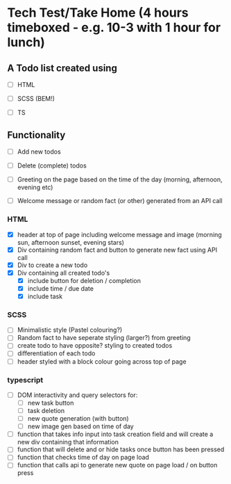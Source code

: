 # Tech Test/Take Home (4 hours timeboxed - e.g. 10-3 with 1 hour for lunch)
 
## A Todo list created using 
- [ ] HTML
- [ ] SCSS (BEM!)
- [ ] TS



## Functionality
- [ ] Add new todos 
- [ ] Delete (complete) todos
- [ ] Greeting on the page based on the time of the day (morning, afternoon, evening etc)
- [ ] Welcome message or random fact (or other) generated from an API call

 
 ### HTML
 - [x] header at top of page including welcome message and image (morning sun, afternoon sunset, evening stars)
 - [x] Div containing random fact and button to generate new fact using API call
 - [x] Div to create a new todo
 - [x] Div containing all created todo's
   - [x] include button for deletion / completion
   - [x] include time / due date
   - [x] include task

### SCSS
- [ ] Minimalistic style (Pastel colouring?)
- [ ] Random fact to have seperate styling (larger?) from greeting
- [ ] create todo to have opposite? styling to created todos
- [ ] differentiation of each todo
- [ ] header styled with a block colour going across top of page

### typescript
- [ ] DOM interactivity and query selectors for:
  -  [ ] new task button
  - [ ] task deletion
  - [ ] new quote generation (with button)
  - [ ] new image gen based on time of day
- [ ] function that takes info input into task creation field and will create a new div containing that information
- [ ] function that will delete and or hide tasks once button has been pressed
- [ ] function that checks time of day on page load
- [ ] function that calls api to generate new quote on page load / on button press
